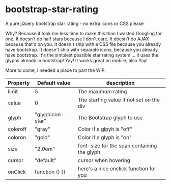 # bootstrap-star-rating
A pure jQuery bootstrap star rating - no extra icons or CSS please

Why? Because it took me less time to make this than I wasted Googling for one. It doesn't do half stars because I don't care. It doesn't do AJAX because that's on you. It doesn't ship with a CSS file because you already have bootstrap. It doesn't ship with separate icons, because you already have bootstrap. It's the simplest possible star rating system ... it uses the glyphs already in bootstrap! Yay! It works great on mobile, also Yay!

More to come, I needed a place to part the WIP.


| Property  | Default value | description |
| ------------- | ------------- | ------------- |
| limit | 5 | The maximum rating |
| value | 0 | The starting value if not set on the div |
| glyph | "glyphicon-star" | The Bootstrap glyph to use |
| coloroff | "gray" | Color if a glpyh is "off" |
| coloron | "gold" | Color if a glyph is "on" |
| size | "2.0em" | font-size for the span containing the glyph |
| cursor | "default" | cursor when hovering |
| onClick | function () {} | here's a nice onclick function for you |
